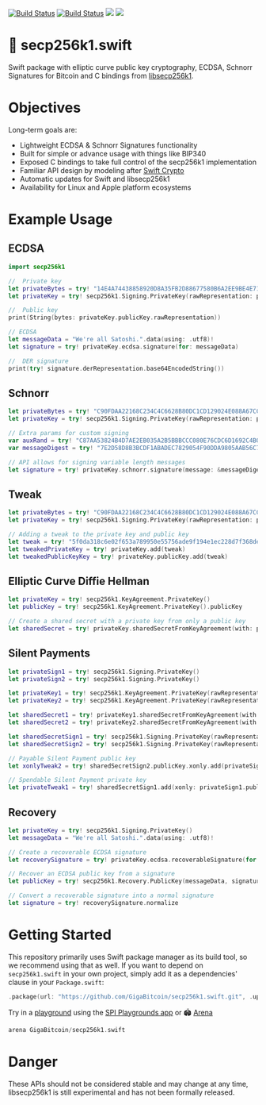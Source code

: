 [![Build Status](https://app.bitrise.io/app/18c18db60fc4fddf/status.svg?token=nczB4mTPCrlTfDQnXH_8Pw&branch=main)](https://app.bitrise.io/app/18c18db60fc4fddf) [![Build Status](https://app.bitrise.io/app/f1bbbdfeff08cd5c/status.svg?token=ONB3exCALsB-_ayi6KsXFQ&branch=main)](https://app.bitrise.io/app/f1bbbdfeff08cd5c) [![](https://img.shields.io/endpoint?url=https%3A%2F%2Fswiftpackageindex.com%2Fapi%2Fpackages%2FGigaBitcoin%2Fsecp256k1.swift%2Fbadge%3Ftype%3Dswift-versions)](https://swiftpackageindex.com/GigaBitcoin/secp256k1.swift) [![](https://img.shields.io/endpoint?url=https%3A%2F%2Fswiftpackageindex.com%2Fapi%2Fpackages%2FGigaBitcoin%2Fsecp256k1.swift%2Fbadge%3Ftype%3Dplatforms)](https://swiftpackageindex.com/GigaBitcoin/secp256k1.swift)

# 🔐 secp256k1.swift
Swift package with elliptic curve public key cryptography, ECDSA, Schnorr Signatures for Bitcoin and C bindings from [libsecp256k1](https://github.com/bitcoin-core/secp256k1).


# Objectives

Long-term goals are:
 - Lightweight ECDSA & Schnorr Signatures functionality
 - Built for simple or advance usage with things like BIP340
 - Exposed C bindings to take full control of the secp256k1 implementation
 - Familiar API design by modeling after [Swift Crypto](https://github.com/apple/swift-crypto)
 - Automatic updates for Swift and libsecp256k1
 - Availability for Linux and Apple platform ecosystems


# Example Usage

## ECDSA

```swift
import secp256k1

//  Private key
let privateBytes = try! "14E4A74438858920D8A35FB2D88677580B6A2EE9BE4E711AE34EC6B396D87B5C".bytes
let privateKey = try! secp256k1.Signing.PrivateKey(rawRepresentation: privateBytes)

//  Public key
print(String(bytes: privateKey.publicKey.rawRepresentation))

// ECDSA
let messageData = "We're all Satoshi.".data(using: .utf8)!
let signature = try! privateKey.ecdsa.signature(for: messageData)

//  DER signature
print(try! signature.derRepresentation.base64EncodedString())
```

## Schnorr

```swift
let privateBytes = try! "C90FDAA22168C234C4C6628B80DC1CD129024E088A67CC74020BBEA63B14E5C9".bytes
let privateKey = try! secp256k1.Signing.PrivateKey(rawRepresentation: privateBytes)

// Extra params for custom signing
var auxRand = try! "C87AA53824B4D7AE2EB035A2B5BBBCCC080E76CDC6D1692C4B0B62D798E6D906".bytes
var messageDigest = try! "7E2D58D8B3BCDF1ABADEC7829054F90DDA9805AAB56C77333024B9D0A508B75C".bytes

// API allows for signing variable length messages
let signature = try! privateKey.schnorr.signature(message: &messageDigest, auxiliaryRand: &auxRand)
```

## Tweak

```swift
let privateBytes = try! "C90FDAA22168C234C4C6628B80DC1CD129024E088A67CC74020BBEA63B14E5C9".bytes
let privateKey = try! secp256k1.Signing.PrivateKey(rawRepresentation: privateBytes)

// Adding a tweak to the private key and public key
let tweak = try! "5f0da318c6e02f653a789950e55756ade9f194e1ec228d7f368de1bd821322b6".bytes
let tweakedPrivateKey = try! privateKey.add(tweak)
let tweakedPublicKeyKey = try! privateKey.publicKey.add(tweak)
```

## Elliptic Curve Diffie Hellman

```swift
let privateKey = try! secp256k1.KeyAgreement.PrivateKey()
let publicKey = try! secp256k1.KeyAgreement.PrivateKey().publicKey

// Create a shared secret with a private key from only a public key
let sharedSecret = try! privateKey.sharedSecretFromKeyAgreement(with: publicKey)
```

## Silent Payments

```swift
let privateSign1 = try! secp256k1.Signing.PrivateKey()
let privateSign2 = try! secp256k1.Signing.PrivateKey()

let privateKey1 = try! secp256k1.KeyAgreement.PrivateKey(rawRepresentation: privateSign1.rawRepresentation)
let privateKey2 = try! secp256k1.KeyAgreement.PrivateKey(rawRepresentation: privateSign2.rawRepresentation)

let sharedSecret1 = try! privateKey1.sharedSecretFromKeyAgreement(with: privateKey2.publicKey)
let sharedSecret2 = try! privateKey2.sharedSecretFromKeyAgreement(with: privateKey1.publicKey)

let sharedSecretSign1 = try! secp256k1.Signing.PrivateKey(rawRepresentation: sharedSecret1.bytes)
let sharedSecretSign2 = try! secp256k1.Signing.PrivateKey(rawRepresentation: sharedSecret2.bytes)

// Payable Silent Payment public key
let xonlyTweak2 = try! sharedSecretSign2.publicKey.xonly.add(privateSign1.publicKey.xonly.bytes)

// Spendable Silent Payment private key
let privateTweak1 = try! sharedSecretSign1.add(xonly: privateSign1.publicKey.xonly.bytes)
```

## Recovery

```swift
let privateKey = try! secp256k1.Signing.PrivateKey()
let messageData = "We're all Satoshi.".data(using: .utf8)!

// Create a recoverable ECDSA signature
let recoverySignature = try! privateKey.ecdsa.recoverableSignature(for: messageData)

// Recover an ECDSA public key from a signature
let publicKey = try! secp256k1.Recovery.PublicKey(messageData, signature: recoverySignature)

// Convert a recoverable signature into a normal signature
let signature = try! recoverySignature.normalize
```


# Getting Started

This repository primarily uses Swift package manager as its build tool, so we recommend using that as well. If you want to depend on `secp256k1.swift` in your own project, simply add it as a dependencies' clause in your `Package.swift`:

```swift
.package(url: "https://github.com/GigaBitcoin/secp256k1.swift.git", .upToNextMajor(from: "0.6.0"))
```

Try in a [playground](spi-playgrounds://open?dependencies=GigaBitcoin/secp256k1.swift) using the [SPI Playgrounds app](https://swiftpackageindex.com/try-in-a-playground) or 🏟 [Arena](https://github.com/finestructure/arena)

```swift
arena GigaBitcoin/secp256k1.swift
```


# Danger
These APIs should not be considered stable and may change at any time, libsecp256k1 is still experimental and has not been formally released.

